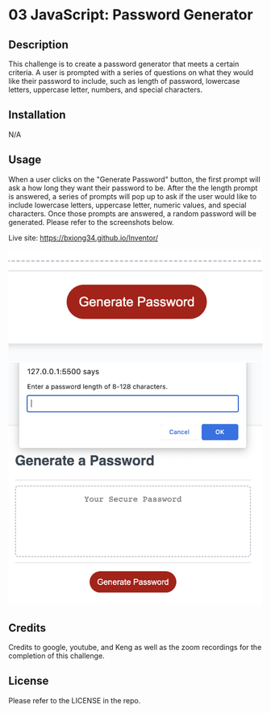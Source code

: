 # 03 JavaScript: Password Generator

## Description

This challenge is to create a password generator that meets a certain criteria. A user is prompted with a series of questions on what they would like their password to include, such as length of password, lowercase letters, uppercase letter, numbers, and special characters.


## Installation

N/A


## Usage

When a user clicks on the "Generate Password" button, the first prompt will ask a how long they want their password to be. After the the length prompt is answered, a series of prompts will pop up to ask if the user would like to include lowercase letters, uppercase letter, numeric values, and special characters. Once those prompts are answered, a random password will be generated. Please refer to the screenshots below.

Live site: https://bxiong34.github.io/Inventor/

![Alt text](<Assets/Images/Screenshot 2023-09-24 at 7.40.14 PM.png>)
![Alt text](<Assets/Images/Screenshot 2023-09-24 at 7.40.33 PM.png>)


## Credits

Credits to google, youtube, and Keng as well as the zoom recordings for the completion of this challenge.


## License

Please refer to the LICENSE in the repo.